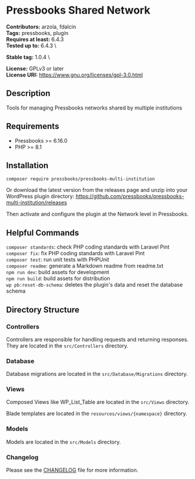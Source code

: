 # Pressbooks Shared Network
**Contributors:** arzola, fdalcin \
**Tags:** pressbooks, plugin \
**Requires at least:** 6.4.3 \
**Tested up to:** 6.4.3 \
<!-- x-release-please-start-version -->
**Stable tag:** 1.0.4 \
<!-- x-release-please-end -->
**License:** GPLv3 or later \
**License URI:** https://www.gnu.org/licenses/gpl-3.0.html

## Description

Tools for managing Pressbooks networks shared by multiple institutions 

## Requirements
* Pressbooks >= 6.16.0
* PHP >= 8.1

## Installation

`composer require pressbooks/pressbooks-multi-institution`

Or download the latest version from the releases page and unzip into your WordPress plugin directory: https://github.com/pressbooks/pressbooks-multi-institution/releases

Then activate and configure the plugin at the Network level in Pressbooks.

## Helpful Commands

`composer standards`: check PHP coding standards with Laravel Pint \
`composer fix`: fix PHP coding standards with Laravel Pint \
`composer test`: run unit tests with PHPUnit \
`composer readme`: generate a Markdown readme from readme.txt \
`npm run dev`:  build assets for development \
`npm run build`: build assets for distribution \
`wp pb:reset-db-schema`: deletes the plugin's data and reset the database schema

## Directory Structure

### Controllers

Controllers are responsible for handling requests and returning responses. They are located in the `src/Controllers` directory.

### Database

Database migrations are located in the `src/Database/Migrations` directory.

### Views

Composed Views like WP_List_Table are located in the `src/Views` directory.

Blade templates are located in the `resources/views/{namespace}` directory.

### Models

Models are located in the `src/Models` directory.

### Changelog
Please see the [CHANGELOG](CHANGELOG.md) file for more information.
